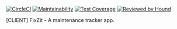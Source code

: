 [![CircleCI](https://circleci.com/gh/Lumexralph/Maintenance-Tracker-React-App.svg?style=svg)](https://circleci.com/gh/Lumexralph/Maintenance-Tracker-React-App)
[![Maintainability](https://api.codeclimate.com/v1/badges/773d425c95a829308d5d/maintainability)](https://codeclimate.com/github/Lumexralph/Maintenance-Tracker-React-App/maintainability)
[![Test Coverage](https://api.codeclimate.com/v1/badges/773d425c95a829308d5d/test_coverage)](https://codeclimate.com/github/Lumexralph/Maintenance-Tracker-React-App/test_coverage)
[![Reviewed by Hound](https://img.shields.io/badge/Reviewed_by-Hound-8E64B0.svg)](https://houndci.com)


[CLIENT] FixZit - A maintenance tracker app.
